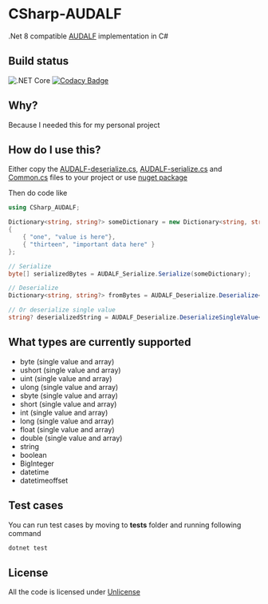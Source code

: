 # CSharp-AUDALF

.Net 8 compatible [AUDALF](https://github.com/mcraiha/AUDALF) implementation in C#

## Build status

![.NET Core](https://github.com/mcraiha/CSharp-AUDALF/workflows/.NET%20Core/badge.svg)
[![Codacy Badge](https://app.codacy.com/project/badge/Coverage/0c9c327249964ce2a2fd9bc66a69b3eb)](https://www.codacy.com/gh/mcraiha/CSharp-AUDALF/dashboard?utm_source=github.com&utm_medium=referral&utm_content=mcraiha/CSharp-AUDALF&utm_campaign=Badge_Coverage)

## Why?

Because I needed this for my personal project

## How do I use this?

Either copy the [AUDALF-deserialize.cs](src/AUDALF-deserialize.cs), [AUDALF-serialize.cs](src/AUDALF-serialize.cs) and [Common.cs](src/Common.cs) files to your project or use [nuget package](https://www.nuget.org/packages/LibAUDALF/) 

Then do code like

```csharp
using CSharp_AUDALF;

Dictionary<string, string?> someDictionary = new Dictionary<string, string?>()
{
    { "one", "value is here"},
    { "thirteen", "important data here" }
};

// Serialize
byte[] serializedBytes = AUDALF_Serialize.Serialize(someDictionary);

// Deserialize
Dictionary<string, string?> fromBytes = AUDALF_Deserialize.Deserialize<string, string?>(serializedBytes);

// Or deserialize single value
string? deserializedString = AUDALF_Deserialize.DeserializeSingleValue<string, string?>(serializedBytes, "one");
```

## What types are currently supported

- byte (single value and array)
- ushort (single value and array)
- uint (single value and array)
- ulong (single value and array)
- sbyte (single value and array)
- short (single value and array)
- int (single value and array) 
- long (single value and array) 
- float (single value and array) 
- double (single value and array) 
- string
- boolean
- BigInteger
- datetime
- datetimeoffset

## Test cases

You can run test cases by moving to **tests** folder and running following command

```bash
dotnet test
```

## License

All the code is licensed under [Unlicense](LICENSE)
